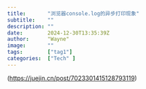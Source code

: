 ```yaml
---
title:       "浏览器console.log的异步打印现象"
subtitle:    ""
description: ""
date:        2024-12-30T13:35:39Z
author:      "Wayne"
image:       ""
tags:        ["tag1"]
categories:  ["Tech" ]
---
```



(https://juejin.cn/post/7023301415128793119)